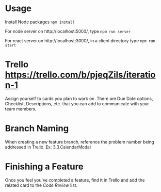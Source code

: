 # Usage
Install Node packages
` npm install `

For node server on http://localhost:5000/,
type ` npm run server `


For react server on http://localhost:3000/,
in a client directory type ` npm run start `

# Trello <https://trello.com/b/pjeqZils/iteration-1>
Assign yourself to cards you plan to work on. There are Due Date options, Checklist, Descriptions, etc. that you can add to communicate with your team members. 

# Branch Naming
When creating a new feature branch, reference the problem number being addressed in Trello. Ex: 3.3.CalendarModal

# Finishing a Feature
Once you feel you've completed a feature, find it in Trello and add the related card to the *Code Review* list. 
